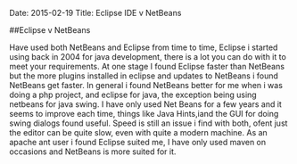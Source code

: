 Date: 2015-02-19
Title: Eclipse IDE v NetBeans

##Eclipse v NetBeans

Have used both NetBeans and Eclipse from time to time, Eclipse i started using back in 2004 for java development, there is a lot you can do with it to meet your requirements. At one stage I found Eclipse faster than NetBeans but the more plugins installed in eclipse and updates to NetBeans i found NetBeans get faster. In general i found NetBeans better for me when i was doing a php project, and eclipse for java, the exception being using netbeans for java swing. I have only used Net Beans for a few years and it seems to improve each time, things like Java Hints,iand the GUI for doing swing dialogs found useful. Speed is still an issue i find with both, ofent just the editor can be quite slow, even with quite a modern machine.
As an apache ant user i found Eclipse suited me, I have only used maven on occasions and NetBeans is more suited for it.
